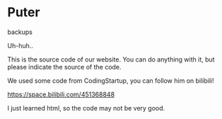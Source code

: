 # Puter
backups

Uh-huh..

This is the source code of our website. You can do anything with it, but please indicate the source of the code.

We used some code from CodingStartup, you can follow him on bilibili!

https://space.bilibili.com/451368848

I just learned html, so the code may not be very good.
